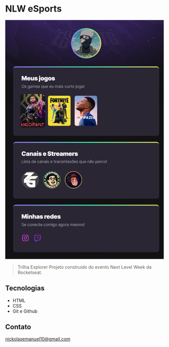 # NLW eSports

![preview](./.github/preview_tt.png)

> Trilha Explorer
Projeto construido do evento Next Level Week da Rocketseat.

## Tecnologias

- HTML
- CSS
- Git e Github

## Contato

nickolasemanuel10@gmail.com